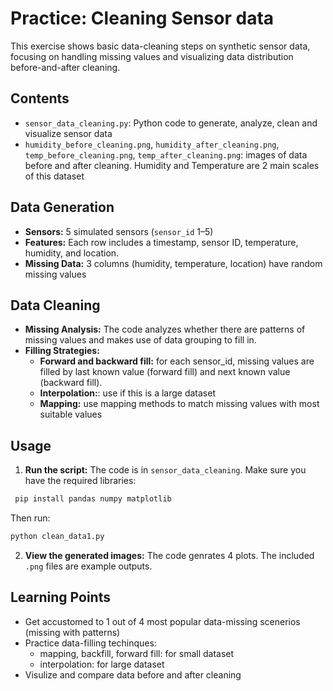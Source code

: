 # Practice: Cleaning Sensor data 

This exercise shows basic data-cleaning steps on synthetic sensor data, focusing on handling missing values and visualizing data distribution before-and-after cleaning. 

## Contents
- `sensor_data_cleaning.py`: Python code to generate, analyze, clean and visualize sensor data
- `humidity_before_cleaning.png`, `humidity_after_cleaning.png`, `temp_before_cleaning.png`, `temp_after_cleaning.png`: images of data before and after cleaning. Humidity and Temperature are 2 main scales of this dataset

## Data Generation
- **Sensors:** 5 simulated sensors (`sensor_id` 1–5)
- **Features:** Each row includes a timestamp, sensor ID, temperature, humidity, and location.
- **Missing Data:** 3 columns (humidity, temperature, location) have random missing values

## Data Cleaning
- **Missing Analysis:** The code analyzes whether there are patterns of missing values and makes use of data grouping to fill in.
- **Filling Strategies:**
  -  **Forward and backward fill:** for each sensor_id, missing values are filled by last known value (forward fill) and next known value (backward fill).
  -   **Interpolation:**: use if this is a large dataset
  -   **Mapping:** use mapping methods to match missing values with most suitable values

## Usage 
1. **Run the script:**
  The code is in `sensor_data_cleaning`.
  Make sure you have the required libraries:
  ```sh
   pip install pandas numpy matplotlib
   ```
   Then run:
   ```sh
   python clean_data1.py
   ```

2. **View the generated images:**
  The code genrates 4 plots.
  The included `.png` files are example outputs.

## Learning Points
- Get accustomed to 1 out of 4 most popular data-missing scenerios (missing with patterns)
- Practice data-filling techinques:
    - mapping, backfill, forward fill: for small dataset
    - interpolation: for large dataset
- Visulize and compare data before and after cleaning
